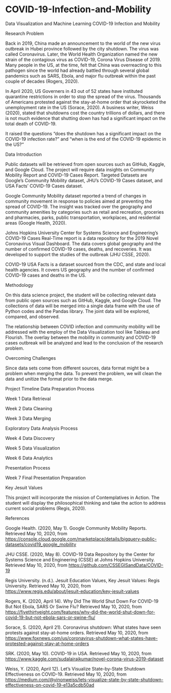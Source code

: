 # COVID-19-Infection-and-Mobility
Data Visualization and Machine Learning
COVID-19 Infection and Mobility







Research Problem

Back in 2019, China made an announcement to the world of the new virus outbreak in Hubei province followed by the city shutdown. The virus was called Coronavirus. Later, the World Health Organization named the new strain of the contagious virus as COVID-19, Corona Virus Disease of 2019. Many people in the US, at the time, felt that China was overreacting to this pathogen since the world had already battled through several global pandemics such as SARS, Ebola, and major flu outbreak within the past couple of decades (Rogers, 2020).

In April 2020, US Governers in 43 out of 52 states have instituted quarantine restrictions in order to stop the spread of the virus. Thousands of Americans protested against the stay-at-home order that skyrocketed the unemployment rate in the US (Sorace, 2020). A business writer, Weiss (2020), stated that shutdowns cost the country trillions of dollars, and there is not much evidence that shutting down has had a significant impact on the total death of COVID-19. 

It raised the questions “does the shutdown has a significant impact on the COVID-19 infection rate?”  and “when is the end of the COVID-19 epidemic in the US?“







Data Introduction

Public datasets will be retrieved from open sources such as GitHub, Kaggle, and Google Cloud. The project will require data insights on Community Mobility Report and COVID-19 Cases Report. Targeted Datasets are Google’s Community Mobility dataset, JHU’s COVID-19 Cases dataset, and USA Facts’ COVID-19 Cases dataset.

Google Community Mobility dataset reported a trend of changes in community movement in response to policies aimed at preventing the spread of COVID-19. The insight was tracked over the geography and community amenities by categories such as retail and recreation, groceries and pharmacies, parks, public transportation, workplaces, and residential areas (Google Health, 2020).

Johns Hopkins University Center for Systems Science and Engineering’s COVID-19 Cases Real-Time report is a data repository for the 2019 Novel Coronavirus Visual Dashboard. The data covers global geography and the number of confirmed COVID-19 cases, deaths, and recoveries. It was developed to support the studies of the outbreak (JHU CSSE, 2020).

COVID-19 USA Facts is a dataset sourced from the CDC, and state and local health agencies. It covers US geography and the number of confirmed COVID-19 cases and deaths in the US. 








Methodology

On this data science project, the student will be collecting relevant data from public open sources such as GitHub, Kaggle, and Google Cloud. The collections of data will be merged into a single data frame with the use of Python codes and the Pandas library. The joint data will be explored, compared, and observed. 

The relationship between COVID infection and community mobility will be addressed with the employ of the Data Visualization tool like Tableau and Flourish. The overlay between the mobility in community and COVID-19 cases outbreak will be analyzed and lead to the conclusion of the research problem. 








Overcoming Challenges

Since data sets come from different sources, data format might be a problem when merging the data. To prevent the problem, we will clean the data and unitize the format prior to the data merge. 








Project Timeline
Data Preparation Process

Week 1 Data Retrieval

Week 2 Data Cleaning

Week 3 Data Merging

Exploratory Data Analysis Process

Week 4 Data Discovery

Week 5 Data Visualization

Week 6 Data Analytics

Presentation Process

Week 7 Final Presentation Preparation








Key Jesuit Values 

This project will incorporate the mission of Contemplatives in Action. The student will display the philosophical thinking and take the action to address current social problems (Regis, 2020). 



References

Google Health. (2020, May 1). Google Community Mobility Reports. Retrieved May 10, 2020, from https://console.cloud.google.com/marketplace/details/bigquery-public-datasets/covid19_google_mobility

JHU CSSE. (2020, May 8). COVID-19 Data Repository by the Center for Systems Science and Engineering (CSSE) at Johns Hopkins University. Retrieved May 10, 2020, from https://github.com/CSSEGISandData/COVID-19

Regis University. (n.d.). Jesuit Education Values, Key Jesuit Values: Regis University. Retrieved May 10, 2020, from https://www.regis.edu/about/jesuit-education/key-jesuit-values

Rogers, K. (2020, April 14). Why Did The World Shut Down For COVID-19 But Not Ebola, SARS Or Swine Flu? Retrieved May 10, 2020, from https://fivethirtyeight.com/features/why-did-the-world-shut-down-for-covid-19-but-not-ebola-sars-or-swine-flu/

Sorace, S. (2020, April 21). Coronavirus shutdown: What states have seen protests against stay-at-home orders. Retrieved May 10, 2020, from https://www.foxnews.com/us/coronavirus-shutdown-what-states-have-protested-against-stay-at-home-orders

SRK. (2020, May 10). COVID-19 in USA. Retrieved May 10, 2020, from https://www.kaggle.com/sudalairajkumar/novel-corona-virus-2019-dataset

Weiss, Y. (2020, April 12). Let’s Visualize State-by-State Shutdown Effectiveness on COVID-19. Retrieved May 10, 2020, from https://medium.com/@yinonweiss/lets-visualize-state-by-state-shutdown-effectiveness-on-covid-19-e13a5cdb50ad
